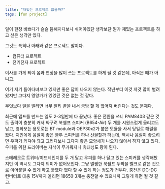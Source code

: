 ```yaml
---
title: "재밌는 프로젝트 없을까?"
tags: [fun project]
---
```


일이 한창 바쁘다가 슬슬 뜸해지다보니 쉬어야겠단 생각보단 뭔가 재밌는 프로젝트를 하고 싶은 생각만 있다.

그것도 특히나 아래와 같은 프로젝트 말이다.
- 컴퓨터 프로젝트
- 전기전자 프로젝트

이사를 가게 되야 몸과 연장을 많이 쓰는 프로젝트를 하게 될 것 같은데, 아직은 때가 아니고. 

여기 저기 돌아다녀보고 있지만 좋은 답이 나오지 않는다. 작년부터 이것 저것 많이 벌려왔지만 그다지 영양가가 있었던 것은 없는 것 같다.

무엇보다 일을 벌리면 너무 빨리 끝을 내서 금방 할 게 없어져 버린다는 것도 문제다. 

최근에 앰프를 만드는 일도 2-3일만에 다 끝났다. 좋은 전원을 쓰니 PAM8403 같은 것도 출력이 충분히 커서 싸구려 북쉘프 스피커 (B654-Air) 두 개를 시원스럽게 울리고도 남고, 영화보는 용도로는 BT module과 OEP30x2가 붙은 모듈을 사서 당일로 해결을 봤다. 지인에게 음질이 좋은 블투 스피커를 하나 선물할까 하는데, 역시나 음질이 좋으려면 우퍼가 커져야 되고 그러다보니 그다지 좋은 모양새가 나오지 않아서 하지 않고 있다. 우퍼를 위한 드라이버는 자석이 무거워지니 휴대성도 꽝이 된다. 

스테레오로 트위터/미드레인지를 두 개 달고 우퍼를 하나 달고 있는 스피커를 생각해봤지만 이 역시도 그다지 의미가 없어보인다. 그냥 멀쩡한 북쉘프 두짝을 벨크로 같은 것으로 이어붙일 수 있게 하고 붙였다 뗐다 할 수 있게 하는 정도가 전부다. 충전은 DC-DC 컨버터로 대충 15V까지 올리면 18650 3개는 충전할 수 있으니까 그렇게 하면 될 것 같고.

